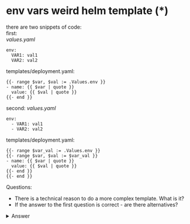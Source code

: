 # env vars weird helm template (*)
there are two snippets of code:  
first:  
*values.yaml*
```
env:
  VAR1: val1
  VAR2: val2
```

templates/deployment.yaml:
```
{{- range $var, $val := .Values.env }}
- name: {{ $var | quote }}
  value: {{ $val | quote }}
{{- end }}
```
second:
*values.yaml*
```
env:
  - VAR1: val1
  - VAR2: val2
```

templates/deployment.yaml:
```
{{- range $var_val := .Values.env }}
{{- range $var, $val := $var_val }}
- name: {{ $var | quote }}
  value: {{ $val | quote }}
{{- end }}
{{- end }}
```

Questions:
* There is a technical reason to do a more complex template. What is it?
* If the answer to the first question is correct - are there alternatives?

<details>
  <summary>Answer</summary>
  There are cases when order of fields is important. I.e. https://kubernetes.io/docs/tasks/inject-data-application/define-interdependent-environment-variables/  
  
  range over array of maps doesn't guarantee the order. i.e.:  
  
  ```
  env:
    VAR2: val2
    VAR1: $(VAR2)
  ```
  will render as:
  ```
  - name: "VAR1"
    value: "$(VAR2)"
  - name: "VAR2"
    value: "val1"
  ```
  which will fail to replace $(VAR2) with a value of VAR2

  Alternatives:
  * use toYaml:  
    *values.yaml*:
    ```
    env:
      - name: "VAR2"
        value: "val1"
      - name: "VAR1"
        value: "$(VAR2)"
    ```
    template:
    ```
    env:
      {{ .Values.env | toYaml | nindent 8 }}
    ```
  * try to pass variables explicitly w\o needing of interdependent values
  * put a hard-coded env var in template in the bottom of env vars
</details>

